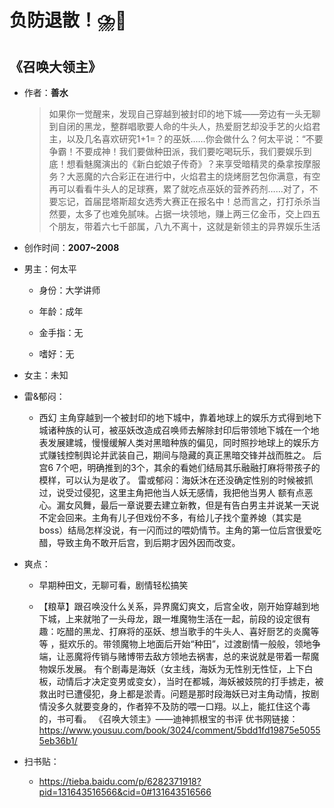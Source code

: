 # 负防退散！⛈️🤢

## 《召唤大领主》

- 作者：**善水**
  
    > 如果你一觉醒来，发现自己穿越到被封印的地下城——旁边有一头无聊到自闭的黑龙，整群唱歌要人命的牛头人，热爱厨艺却没手艺的火焰君主，以及几名喜欢研究1+1=？的巫妖……你会做什么？何太平说：“不要争霸！不要成神！我们要做种田派，我们要吃喝玩乐，我们要娱乐到底！想看魅魔演出的《新白蛇娘子传奇》？来享受暗精灵的桑拿按摩服务？大恶魔的六合彩正在进行中，火焰君主的烧烤厨艺包你满意，有空再可以看看牛头人的足球赛，累了就吃点巫妖的营养药剂……对了，不要忘记，首届昆塔斯超女选秀大赛正在报名中！总而言之，打打杀杀当然要，太多了也难免腻味。占据一块领地，赚上两三亿金币，交上四五个朋友，带着六七千部属，八九不离十，这就是新领主的异界娱乐生活

- 创作时间：**2007~2008**

- 男主：何太平

  * 身份：大学讲师
  
  * 年龄：成年
  * 金手指：无
  * 嗜好：无

- 女主：未知

- 雷&郁闷：

  * 西幻 主角穿越到一个被封印的地下城中，靠着地球上的娱乐方式得到地下城诸种族的认可，被巫妖改造成召唤师去解除封印后带领地下城在一个地表发展建城，慢慢缓解人类对黑暗种族的偏见，同时照抄地球上的娱乐方式赚钱控制舆论并武装自己，期间与隐藏的真正黑暗交锋并战而胜之。
  后宫6 7个吧，明确推到的3个，其余的看她们结局其乐融融打麻将带孩子的模样，可以认为是收了。
  雷或郁闷：海妖沐在还没确定性别的时候被抓过，说受过侵犯，这里主角把他当人妖无感情，我把他当男人 额有点恶心。漏女风舞，最后一章说要去建立新教，但是有告白男主并说某一天说不定会回来。主角有儿子但戏份不多，有给儿子找个童养媳（其实是boss）结局怎样没说，有一闪而过的喂奶情节。主角的第一位后宫很爱吃醋，导致主角不敢开后宫，到后期才因外因而改变。

- 爽点：
  
  * 早期种田文，无聊可看，剧情轻松搞笑

  * 【粮草】跟召唤没什么关系，异界魔幻爽文，后宫全收，刚开始穿越到地下城，上来就啪了一头母龙，跟一堆魔物生活在一起，前段的设定很有趣：吃醋的黑龙、打麻将的巫妖、想当歌手的牛头人、喜好厨艺的炎魔等等 ，挺欢乐的。带领魔物上地面后开始“种田”，过渡剧情一般般，领地争端，让恶魔将传销与赌博带去敌方领地去祸害，总的来说就是带着一帮魔物娱乐发展。
  有个剧毒是海妖（女主线，海妖为无性别无性怔，上下白板，动情后才决定变男或变女），当时在都城，海妖被妓院的打手掳走，被救出时已遭侵犯，身上都是淤青。问题是那时段海妖已对主角动情，按剧情没多久就要变身的，作者猝不及防的喂一口翔。以上，能扛住这个毒的，书可看。
  《召唤大领主》——迪神抓根宝的书评
  优书网链接：https://www.yousuu.com/book/3024/comment/5bdd1fd19875e50555eb36b1/

- 扫书贴：
  
  * <https://tieba.baidu.com/p/6282371918?pid=131643516566&cid=0#131643516566>